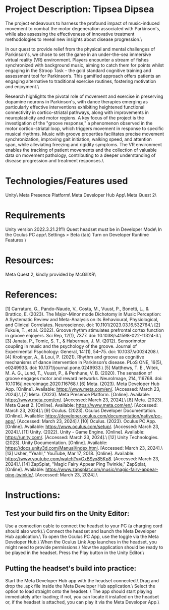 # Project Description: Tipsea Dipsea

The project endeavours to harness the profound impact of music-induced movement to combat the motor degeneration associated with Parkinson's, while also assessing the effectiveness of innovative treatment methodologies to reveal new insights about disease progression.\\

In our quest to provide relief from the physical and mental challenges of Parkinson's, we chose to set the game in an under-the-sea immersive virtual reality (VR) environment. Players encounter a stream of fishes synchronized with background music, aiming to catch them for points whilst engaging in the Stroop Task – the gold standard cognitive training and assessment tool for Parkinson’s. This gamified approach offers patients an engaging alternative to traditional exercise routines, fostering motivation and enjoyment.\\

Research highlights the pivotal role of movement and exercise in preserving dopamine neurons in Parkinson's, with dance therapies emerging as particularly effective interventions exhibiting heightened functional connectivity in cortico-striatal pathways, along with improvements in neuroplasticity and motor regions. A key focus of the project is the investigation of the "groove response," a phenomenon observed in the motor cortico-striatal loop, which triggers movement in response to specific musical rhythms. Music with groove properties facilitates precise movement synchronization, improving gait initiation, walking speed, and attention span, while alleviating freezing and rigidity symptoms. The VR environment enables the tracking of patient movements and the collection of valuable data on movement pathology, contributing to a deeper understanding of disease progression and treatment responses.\\


# Technologies/Features used
Unity\\
Meta Presence Platform\\
Meta Developer Hub App\\
Meta Quest 2\\

# Requirements
Unity version 2022.3.21.21f1\\
Quest headset must be in Developer Mode\\
In the Oculus PC app:\\
Settings > Beta (tab) Turn on Developer Runtime Features \\

# Resources:
Meta Quest 2, kindly provided by McGillXR\\

# References:
[1] Carraturo, G., Pando-Naude, V., Costa, M., Vuust, P., Bonetti, L., & Brattico, E. (2023). The Major-Minor mode Dichotomy in Music Perception: A Systematic Review and Meta-Analysis on its Behavioural, Physiological, and Clinical Correlates. Neuroscience. doi: 10.1101/2023.03.16.532764.\\
[2] Fukuie, T., et al. (2022). Groove rhythm stimulates prefrontal cortex function in groove enjoyers. Sci Rep, 12(1), 7377. doi: 10.1038/s41598-022-11324-3.\\
[3] Janata, P., Tomic, S. T., & Haberman, J. M. (2012). Sensorimotor coupling in music and the psychology of the groove. Journal of Experimental Psychology: General, 141(1), 54–75. doi: 10.1037/a0024208.\\
[4] Krotinger, A., & Loui, P. (2021). Rhythm and groove as cognitive mechanisms of dance intervention in Parkinson’s disease. PLoS ONE, 16(5), e0249933. doi: 10.1371/journal.pone.0249933.\\
[5] Matthews, T. E., Witek, M. A. G., Lund, T., Vuust, P., & Penhune, V. B. (2020). The sensation of groove engages motor and reward networks. NeuroImage, 214, 116768. doi: 10.1016/j.neuroimage.2020.116768.\\
[6] Meta. (2023). Meta Developer Hub App. [Online]. Available: https://www.meta.com/en/. [Accessed: March 23, 2024].\\
[7] Meta. (2023). Meta Presence Platform. [Online]. Available: https://www.meta.com/en/. [Accessed: March 23, 2024].\\
[8] Meta. (2023). Meta Quest 2. [Online]. Available: https://www.meta.com/en/. [Accessed: March 23, 2024].\\
[9] Oculus. (2023). Oculus Developer Documentation. [Online]. Available: https://developer.oculus.com/documentation/native/pc-app/. [Accessed: March 23, 2024].\\
[10] Oculus. (2023). Oculus PC App. [Online]. Available: https://www.oculus.com/setup/. [Accessed: March 23, 2024].\\
[11] Unity. (2022). Unity - Game Engine. [Online]. Available: https://unity.com/. [Accessed: March 23, 2024].\\
[12] Unity Technologies. (2023). Unity Documentation. [Online]. Available: https://docs.unity3d.com/Manual/index.html. [Accessed: March 23, 2024].\\
[13] Usher, "Yeah!," YouTube, Mar 17, 2018. [Online]. Available: https://www.youtube.com/watch?v=GxBSyx85Kp8. [Accessed: March 23, 2024].\\
[14] ZapSplat, "Magic Fairy Appear Ping Twinkle," ZapSplat, [Online]. Available: https://www.zapsplat.com/music/magic-fairy-appear-ping-twinkle/. [Accessed: March 23, 2024].\\

# Instructions:
## Test your build firs on the Unity Editor:
Use a connection cable to connect the headset to your PC (a charging cord should also work).\\
Connect the headset and launch the Meta Developer Hub application.\\
To open the Oculus PC App, use the toggle via the Meta Developer Hub.\\
When the Oculus Link App launches in the headset, you might need to provide permissions.\\
Now the application should be ready to be played in the headset. Press the Play button in the Unity Editor.\\
## Putting the headset's build into practice:
Start the Meta Developer Hub app with the headset connected.\\
Drag and drop the .apk file inside the Meta Developer Hub application.\\
Select the option to load straight onto the headset. \\
The app should start playing immediately after loading; if not, you can locate it installed on the headset or, if the headset is attached, you can play it via the Meta Developer App.\\

